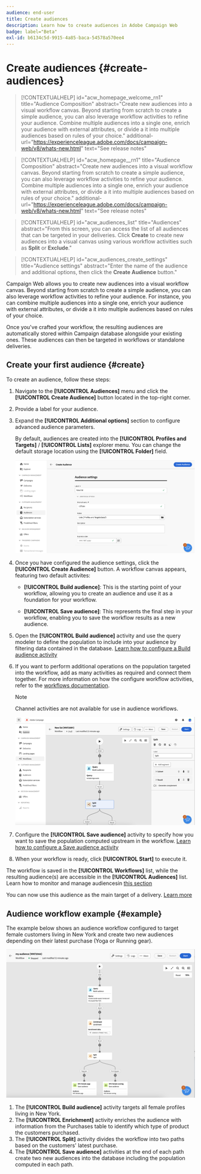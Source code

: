 ```yaml
---
audience: end-user
title: Create audiences
description: Learn how to create audiences in Adobe Campaign Web
badge: label="Beta"
exl-id: b6134c5d-9915-4a85-baca-54578a570ee4
---
```

# Create audiences {#create-audiences}



>[!CONTEXTUALHELP]
>id="acw_homepage_welcome_rn1"
>title="Audience Composition"
>abstract="Create new audiences into a visual workflow canvas. Beyond starting from scratch to create a simple audience, you can also leverage workflow activities to refine your audience. Combine multiple audiences into a single one, enrich your audience with external attributes, or divide a it into multiple audiences based on rules of your choice."
>additional-url="https://experienceleague.adobe.com/docs/campaign-web/v8/whats-new.html" text="See release notes"

<!--TO REMOVE BELOW-->

>[!CONTEXTUALHELP]
>id="acw_homepage__rn1"
>title="Audience Composition"
>abstract="Create new audiences into a visual workflow canvas. Beyond starting from scratch to create a simple audience, you can also leverage workflow activities to refine your audience. Combine multiple audiences into a single one, enrich your audience with external attributes, or divide a it into multiple audiences based on rules of your choice."
>additional-url="https://experienceleague.adobe.com/docs/campaign-web/v8/whats-new.html" text="See release notes"
<!--TO REMOVE ABOVE-->



>[!CONTEXTUALHELP]
>id="acw_audiences_list"
>title="Audiences"
>abstract="From this screen, you can access the list of all audiences that can be targeted in your deliveries. Click **Create** to create new audiences into a visual canvas using various workflow activities such as **Split** or **Exclude**."

>[!CONTEXTUALHELP]
>id="acw_audiences_create_settings"
>title="Audience settings"
>abstract="Enter the name of the audience and additional options, then click the **Create Audience** button."

Campaign Web allows you to create new audiences into a visual workflow canvas. Beyond starting from scratch to create a simple audience, you can also leverage workflow activities to refine your audience. For instance, you can combine multiple audiences into a single one, enrich your audience with external attributes, or divide a it into multiple audiences based on rules of your choice.

Once you've crafted your workflow, the resulting audiences are automatically stored within Campaign database alongside your existing ones. These audiences can then be targeted in workflows or standalone deliveries.

## Create your first audience {#create}

To create an audience, follow these steps:

1. Navigate to the **[!UICONTROL Audiences]** menu and click the **[!UICONTROL Create Audience]** button located in the top-right corner.
1. Provide a label for your audience.
1. Expand the **[!UICONTROL Additional options]** section to configure advanced audience parameters.

    By default, audiences are created into the **[!UICONTROL Profiles and Targets]** / **[!UICONTROL Lists]** explorer menu. You can change the default storage location using the **[!UICONTROL Folder]** field.

    ![](assets/audiences-settings.png)

1. Once you have configured the audience settings, click the **[!UICONTROL Create Audience]** button. A workflow canvas appears, featuring two default activites:

    * **[!UICONTROL Build audience]**: This is the starting point of your workflow, allowing you to create an audience and use it as a foundation for your workflow.

    * **[!UICONTROL Save audience]**: This represents the final step in your workflow, enabling you to save the workflow results as a new audience.

1. Open the **[!UICONTROL Build audience]** activity and use the query modeler to define the population to include into your audience by filtering data contained in the database. [Learn how to configure a Build audience activity](../workflows/activities/build-audience.md)

1. If you want to perform additional operations on the population targeted into the workflow, add as many activities as required and connect them together. For more information on how the configure workflow activities, refer to the [workflows documentation](../workflows/activities/about-activities.md). 

    >[!NOTE]
    >
    >Channel activities are not available for use in audience workflows.

    ![](assets/audience-creation-canvas.png)

1. Configure the **[!UICONTROL Save audience]** activity to specify how you want to save the population computed upstream in the workflow. [Learn how to configure a Save audience activity](../workflows/activities/save-audience.md)

1. When your workflow is ready, click **[!UICONTROL Start]** to execute it.

The workflow is saved in the **[!UICONTROL Workflows]** list, while the resulting audience(s) are accessible in the **[!UICONTROL Audiences]** list. Learn how to monitor and manage audiencesin [this section](manage-audience.md)

You can now use this audience as the main target of a delivery. [Learn more](add-audience.md)

## Audience workflow example {#example}

The example below shows an audience workflow configured to target female customers living in New York and create two new audiences depending on their latest purchase (Yoga or Running gear).

![](assets/audiences-example.png)

1. The **[!UICONTROL Build audience]** activity targets all female profiles living in New York.
1. The **[!UICONTROL Enrichment]** activity enriches the audience with information from the Purchases table to identify which type of product the customers purchased.
1. The **[!UICONTROL Split]** activity divides the workflow into two paths based on the customers' latest purchase.
1. The **[!UICONTROL Save audience]** activities at the end of each path  create two new audiences into the database including the population computed in each path.
